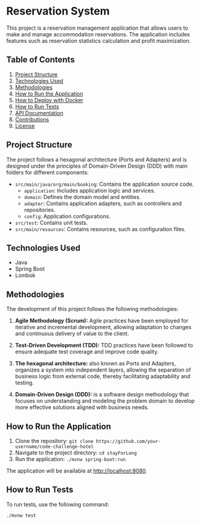 # Reservation System

This project is a reservation management application that allows users to make and manage accommodation reservations. The application includes features such as reservation statistics calculation and profit maximization.

## Table of Contents

1. [Project Structure](#project-structure)
2. [Technologies Used](#technologies-used)
3. [Methodologies](#methodologies)
4. [How to Run the Application](#how-to-run-the-application)
5. [How to Deploy with Docker](#how-to-deploy-with-docker)
6. [How to Run Tests](#how-to-run-tests)
7. [API Documentation](#api-documentation)
8. [Contributions](#contributions)
9. [License](#license)

## Project Structure

The project follows a hexagonal architecture (Ports and Adapters) and is designed under the principles of Domain-Driven Design (DDD) with main folders for different components:

- `src/main/java/org/main/booking`: Contains the application source code.
    - `application`: Includes application logic and services.
    - `domain`: Defines the domain model and entities.
    - `adapter`: Contains application adapters, such as controllers and repositories.
    - `config`: Application configurations.
- `src/test`: Contains unit tests.
- `src/main/resources`: Contains resources, such as configuration files.

## Technologies Used

- Java
- Spring Boot
- Lombok


## Methodologies

The development of this project follows the following methodologies:

1. **Agile Methodology (Scrum):** Agile practices have been employed for iterative and incremental development, allowing adaptation to changes and continuous delivery of value to the client.

2. **Test-Driven Development (TDD):** TDD practices have been followed to ensure adequate test coverage and improve code quality.

3. **The hexagonal architecture:** also known as Ports and Adapters, organizes a system into independent layers, allowing the separation of business logic from external code, thereby facilitating adaptability and testing.

4. **Domain-Driven Design (DDD):** is a software design methodology that focuses on understanding and modeling the problem domain to develop more effective solutions aligned with business needs.

## How to Run the Application

1. Clone the repository: `git clone https://github.com/your-username/code-challenge-hotel`
2. Navigate to the project directory: `cd stayForLong`
3. Run the application: `./mvnw spring-boot:run`

The application will be available at [http://localhost:8080](http://localhost:8080).

## How to Run Tests

To run tests, use the following command:

```bash
./mvnw test
